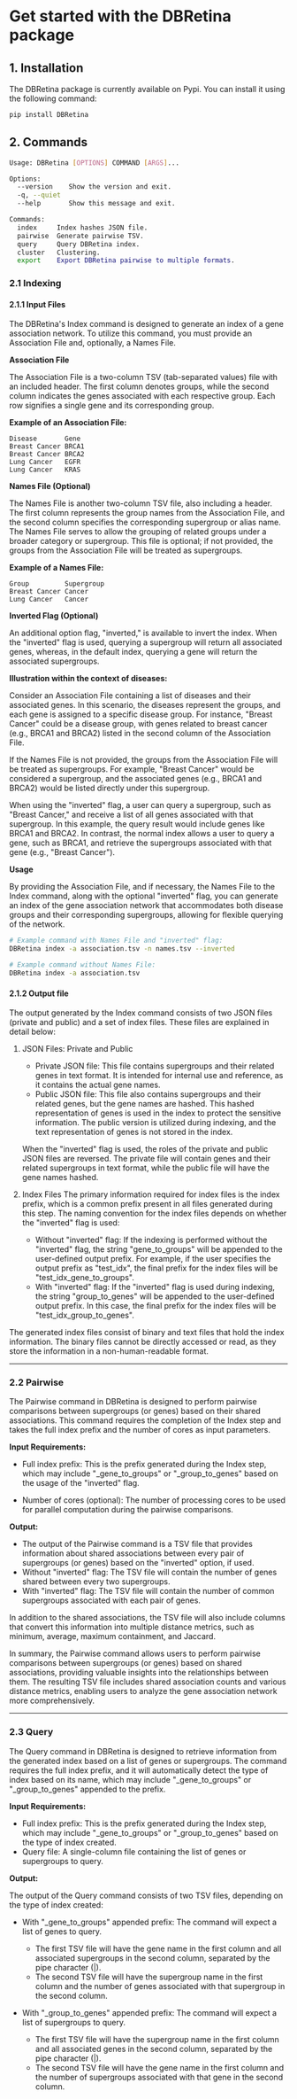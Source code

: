 # Get started with the DBRetina package

## 1. Installation

The DBRetina package is currently available on Pypi. You can install it using the following command:

```bash
pip install DBRetina
```

## 2. Commands

```bash
Usage: DBRetina [OPTIONS] COMMAND [ARGS]...

Options:
  --version    Show the version and exit.
  -q, --quiet
  --help       Show this message and exit.

Commands:
  index     Index hashes JSON file.
  pairwise  Generate pairwise TSV.
  query     Query DBRetina index.
  cluster   Clustering.
  export    Export DBRetina pairwise to multiple formats.
```

### 2.1 Indexing

#### 2.1.1 Input Files

The DBRetina's Index command is designed to generate an index of a gene association network. To utilize this command, you must provide an Association File and, optionally, a Names File.

**Association File**

The Association File is a two-column TSV (tab-separated values) file with an included header. The first column denotes groups, while the second column indicates the genes associated with each respective group. Each row signifies a single gene and its corresponding group.

**Example of an Association File:**

```tsv
Disease       Gene
Breast Cancer BRCA1
Breast Cancer BRCA2
Lung Cancer   EGFR
Lung Cancer   KRAS
```

**Names File (Optional)**

The Names File is another two-column TSV file, also including a header. The first column represents the group names from the Association File, and the second column specifies the corresponding supergroup or alias name. The Names File serves to allow the grouping of related groups under a broader category or supergroup. This file is optional; if not provided, the groups from the Association File will be treated as supergroups.

**Example of a Names File:**

```tsv
Group         Supergroup
Breast Cancer Cancer
Lung Cancer   Cancer
```

**Inverted Flag (Optional)**

An additional option flag, "inverted," is available to invert the index. When the "inverted" flag is used, querying a supergroup will return all associated genes, whereas, in the default index, querying a gene will return the associated supergroups.

**Illustration within the context of diseases:**

Consider an Association File containing a list of diseases and their associated genes. In this scenario, the diseases represent the groups, and each gene is assigned to a specific disease group. For instance, "Breast Cancer" could be a disease group, with genes related to breast cancer (e.g., BRCA1 and BRCA2) listed in the second column of the Association File.

If the Names File is not provided, the groups from the Association File will be treated as supergroups. For example, "Breast Cancer" would be considered a supergroup, and the associated genes (e.g., BRCA1 and BRCA2) would be listed directly under this supergroup.

When using the "inverted" flag, a user can query a supergroup, such as "Breast Cancer," and receive a list of all genes associated with that supergroup. In this example, the query result would include genes like BRCA1 and BRCA2. In contrast, the normal index allows a user to query a gene, such as BRCA1, and retrieve the supergroups associated with that gene (e.g., "Breast Cancer").

**Usage**

By providing the Association File, and if necessary, the Names File to the Index command, along with the optional "inverted" flag, you can generate an index of the gene association network that accommodates both disease groups and their corresponding supergroups, allowing for flexible querying of the network.

```bash
# Example command with Names File and "inverted" flag:
DBRetina index -a association.tsv -n names.tsv --inverted

# Example command without Names File:
DBRetina index -a association.tsv
```

#### 2.1.2 Output file

The output generated by the Index command consists of two JSON files (private and public) and a set of index files. These files are explained in detail below:

1. JSON Files: Private and Public
   - Private JSON file: This file contains supergroups and their related genes in text format. It is intended for internal use and reference, as it contains the actual gene names.
   - Public JSON file: This file also contains supergroups and their related genes, but the gene names are hashed. This hashed representation of genes is used in the index to protect the sensitive information. The public version is utilized during indexing, and the text representation of genes is not stored in the index.

    When the "inverted" flag is used, the roles of the private and public JSON files are reversed. The private file will contain genes and their related supergroups in text format, while the public file will have the gene names hashed.

2. Index Files
   The primary information required for index files is the index prefix, which is a common prefix present in all files generated during this step. The naming convention for the index files depends on whether the "inverted" flag is used:
   - Without "inverted" flag: If the indexing is performed without the "inverted" flag, the string "gene_to_groups" will be appended to the user-defined output prefix. For example, if the user specifies the output prefix as "test_idx", the final prefix for the index files will be "test_idx_gene_to_groups".
   - With "inverted" flag: If the "inverted" flag is used during indexing, the string "group_to_genes" will be appended to the user-defined output prefix. In this case, the final prefix for the index files will be "test_idx_group_to_genes".

  The generated index files consist of binary and text files that hold the index information. The binary files cannot be directly accessed or read, as they store the information in a non-human-readable format.

---

### 2.2 Pairwise

The Pairwise command in DBRetina is designed to perform pairwise comparisons between supergroups (or genes) based on their shared associations. This command requires the completion of the Index step and takes the full index prefix and the number of cores as input parameters.

**Input Requirements:**

- Full index prefix: This is the prefix generated during the Index step, which may include "_gene_to_groups" or "_group_to_genes" based on the usage of the "inverted" flag.

- Number of cores (optional): The number of processing cores to be used for parallel computation during the pairwise comparisons.

**Output:**

- The output of the Pairwise command is a TSV file that provides information about shared associations between every pair of supergroups (or genes) based on the "inverted" option, if used.
- Without "inverted" flag: The TSV file will contain the number of genes shared between every two supergroups.
- With "inverted" flag: The TSV file will contain the number of common supergroups associated with each pair of genes.

In addition to the shared associations, the TSV file will also include columns that convert this information into multiple distance metrics, such as minimum, average, maximum containment, and Jaccard.

In summary, the Pairwise command allows users to perform pairwise comparisons between supergroups (or genes) based on shared associations, providing valuable insights into the relationships between them. The resulting TSV file includes shared association counts and various distance metrics, enabling users to analyze the gene association network more comprehensively.

---

### 2.3 Query
<!-- Just like the pairwise command, the query command will need the full index prefix and the query command will detect whether the index has "gene_to_groups" or default, or "group_to_genes" or inverted based on its name. We will need a single column file with the genes or supergroups to query. So, if the index is not inverted, the command will expect a list of genes to query, and the output here will be two TSV files. The first one will be the gene name in the first column, and all associated supergroups in the second column separated by the pipe character. The second TSV file will have a first column of the supergroups and second column is the number of genes in that supergroup. (explain the vice versa situation if inverted was used). -->

The Query command in DBRetina is designed to retrieve information from the generated index based on a list of genes or supergroups. The command requires the full index prefix, and it will automatically detect the type of index based on its name, which may include "_gene_to_groups" or "_group_to_genes" appended to the prefix.

**Input Requirements:**

- Full index prefix: This is the prefix generated during the Index step, which may include "_gene_to_groups" or "_group_to_genes" based on the type of index created.
- Query file: A single-column file containing the list of genes or supergroups to query.

**Output:**

The output of the Query command consists of two TSV files, depending on the type of index created:

- With "_gene_to_groups" appended prefix: The command will expect a list of genes to query.
  - The first TSV file will have the gene name in the first column and all associated supergroups in the second column, separated by the pipe character (|).
  - The second TSV file will have the supergroup name in the first column and the number of genes associated with that supergroup in the second column.

- With "_group_to_genes" appended prefix: The command will expect a list of supergroups to query.
  - The first TSV file will have the supergroup name in the first column and all associated genes in the second column, separated by the pipe character (|).
  - The second TSV file will have the gene name in the first column and the number of supergroups associated with that gene in the second column.

